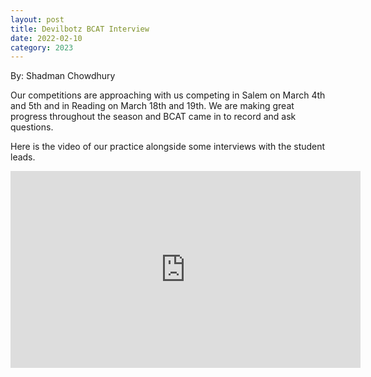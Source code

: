 ```yaml
---
layout: post
title: Devilbotz BCAT Interview
date: 2022-02-10
category: 2023
---
```

By: Shadman Chowdhury

Our competitions are approaching with us competing in Salem on March 4th and 5th and in Reading on March 18th and 19th. We are making great progress throughout the season and BCAT came in to record and ask questions. 

Here is the video of our practice alongside some interviews with the student leads.

<iframe width="560" height="315" src="https://www.youtube.com/embed/wP8pC0HLqUk" title="YouTube video player" frameborder="0" allow="accelerometer; autoplay; clipboard-write; encrypted-media; gyroscope; picture-in-picture; web-share" allowfullscreen></iframe>
